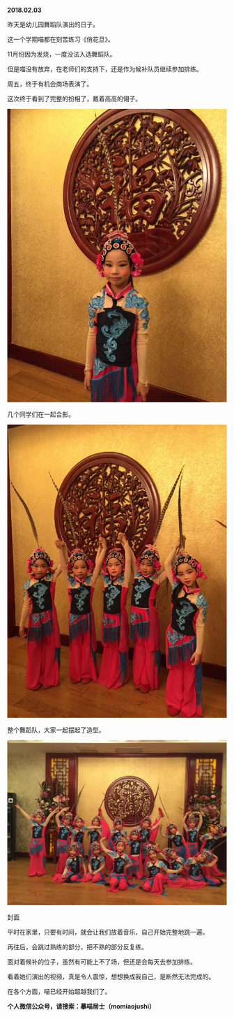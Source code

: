 
          
            
**2018.02.03**

昨天是幼儿园舞蹈队演出的日子。

这一个学期喵都在刻苦练习《俏花旦》。

11月份因为发烧，一度没法入选舞蹈队。

但是喵没有放弃，在老师们的支持下，还是作为候补队员继续参加排练。

周五，终于有机会商场表演了。

这次终于看到了完整的扮相了，戴着高高的翎子。




![](img/51001-73f2e15904121f0d.JPG)




几个同学们在一起合影。




![](img/51001-6de775295c1b37e9.JPG)




整个舞蹈队，大家一起摆起了造型。




![](img/51001-23f41246b35ef95e.JPG)

封面


平时在家里，只要有时间，就会让我们放着音乐，自己开始完整地跳一遍。

再往后，会跳过熟练的部分，把不熟的部分反复练。

面对着候补的位子，虽然有可能上不了场，但还是会每天去参加排练。

看着她们演出的视频，真是令人震惊，想想换成我自己，是断然无法完成的。

在各个方面，喵已经开始超越我们了。


**个人微信公众号，请搜索：摹喵居士（momiaojushi）**

          
        
